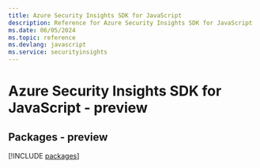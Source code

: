 ```yaml
---
title: Azure Security Insights SDK for JavaScript
description: Reference for Azure Security Insights SDK for JavaScript
ms.date: 06/05/2024
ms.topic: reference
ms.devlang: javascript
ms.service: securityinsights
---
```

# Azure Security Insights SDK for JavaScript - preview
## Packages - preview
[!INCLUDE [packages](security-insights-index.md)]